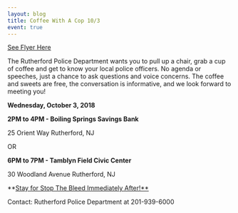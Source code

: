 ```yaml
---
layout: blog
title: Coffee With A Cop 10/3
event: true
---
```


[See Flyer Here](https://storage.googleapis.com/static.rutherford-nj.com/police/Coffee%20with%20a%20Cop%202019.pdf)

The Rutherford Police Department wants you to pull up a chair, grab a cup of coffee and get to know
your local police officers. No agenda or speeches, just a chance to ask questions and voice concerns.
The coffee and sweets are free, the conversation is informative, and we look forward to meeting you!

**Wednesday, October 3, 2018**

**2PM to 4PM - Boiling Springs Savings Bank**

25 Orient Way
Rutherford, NJ

OR

**6PM to 7PM - Tamblyn Field Civic Center**

30 Woodland Avenue Rutherford, NJ

**[Stay for Stop The Bleed Immediately After!**](https://storage.googleapis.com/static.rutherford-nj.com/police/police%20blog%20posts/Stop%20the%20Bleed%20Flyer%20Rutherford%20Coaches%20and%20Public%202018.pdf)

Contact: Rutherford Police Department at 201-939-6000
